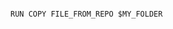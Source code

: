 <!-- usedin: [ _includes/_inlines/Deployment/common/build-grid] - layout:code post: build-grid_envoironment-variables-in-buildgrid -->

```

RUN COPY FILE_FROM_REPO $MY_FOLDER

```
